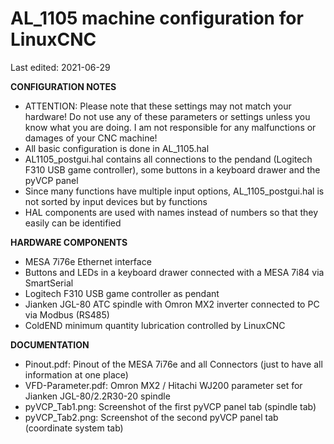 # AL_1105 machine configuration for LinuxCNC
Last edited: 2021-06-29

**CONFIGURATION NOTES**
- ATTENTION: Please note that these settings may not match your hardware! Do not use any of these parameters or settings unless you know what you are doing. I am not responsible for any malfunctions or damages of your CNC machine!
- All basic configuration is done in AL_1105.hal
- AL1105_postgui.hal contains all connections to the pendand (Logitech F310 USB game controller), some buttons in a keyboard drawer and the pyVCP panel
- Since many functions have multiple input options, AL_1105_postgui.hal is not sorted by input devices but by functions
- HAL components are used with names instead of numbers so that they easily can be identified

**HARDWARE COMPONENTS**
- MESA 7i76e Ethernet interface
- Buttons and LEDs in a keyboard drawer connected with a MESA 7i84 via SmartSerial
- Logitech F310 USB game controller as pendant
- Jianken JGL-80 ATC spindle with Omron MX2 inverter connected to PC via Modbus (RS485)
- ColdEND minimum quantity lubrication controlled by LinuxCNC

**DOCUMENTATION**
- Pinout.pdf: Pinout of the MESA 7i76e and all Connectors (just to have all information at one place)
- VFD-Parameter.pdf: Omron MX2 / Hitachi WJ200 parameter set for Jianken JGL-80/2.2R30-20 spindle
- pyVCP_Tab1.png: Screenshot of the first pyVCP panel tab (spindle tab)
- pyVCP_Tab2.png: Screenshot of the second pyVCP panel tab (coordinate system tab)
